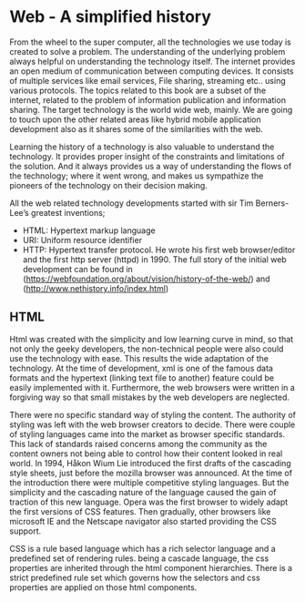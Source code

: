 Web - A simplified history
==========================

From the wheel to the super computer, all the technologies we use today is created to solve a problem. The understanding of the underlying problem always helpful on understanding the technology itself. The internet provides an open medium of communication between computing devices. It consists of multiple services like email services, File sharing, streaming etc.. using various protocols. The topics related to this book are a subset of the internet, related to the problem of information publication and information sharing. The target technology is the world wide web, mainly. We are going to touch upon the other related areas like hybrid mobile application development also as it shares some of the similarities with the web. 

Learning the history of a technology is also valuable to understand the technology. It provides proper insight of the constraints and limitations of the solution. And it always provides us a way of understanding the flows of the technology; where it went wrong, and makes us sympathize the pioneers of the technology on their decision making. 

All the web related technology developments started with sir Tim Berners-Lee’s greatest inventions;
- HTML: Hypertext markup language
- URI: Uniform resource identifier
- HTTP: Hypertext transfer protocol.
He wrote his first web browser/editor and the first http server (httpd) in 1990. The full story of the initial web development can be found in  (https://webfoundation.org/about/vision/history-of-the-web/) and (http://www.nethistory.info/index.html) 

HTML
-------

Html was created with the simplicity and low learning curve in mind, so that not only the geeky developers, the non-technical people were also could use the technology with ease. This results the wide adaptation of the technology. At the time of development, xml is one of the famous data formats and the hypertext (linking text file to another) feature could be easily implemented with it. Furthermore, the web browsers were written in a forgiving way so that small mistakes by the web developers are neglected. 

There were no specific standard way of styling the content. The authority of styling was left with the web browser creators to decide. There were couple of styling languages came into the market as browser specific standards. This lack of standards raised concerns among the community as the content owners not being able to control how their content looked in real world. In 1994, Håkon Wium Lie introduced the first drafts of the cascading style sheets, just before the mozilla browser was announced. At the time of the introduction there were multiple competitive styling languages. But the simplicity and the cascading nature of the language caused the gain of traction of this new language. Opera was the first browser to widely adapt the first versions of CSS features. Then gradually, other browsers like microsoft IE and the Netscape navigator also started providing the CSS support.

CSS is a rule based language which has a rich selector language and a predefined set of rendering rules. being a cascade language, the css properties are inherited through the html component hierarchies. There is a strict predefined rule set which governs how the selectors and css properties are applied on those html components. 


